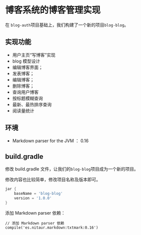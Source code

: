 # 博客系统的博客管理实现


在 `blog-auth`项目基础上，我们构建了一个新的项目`blog-blog`。
 
## 实现功能

* 用户主页“写博客”实现
* blog 模型设计
* 编辑博客界面；
* 发表博客；
* 编辑博客；
* 删除博客；
* 查询用户博客
* 按标题模糊查询
* 最新、最热排序查询
* 阅读量统计

## 环境

* Markdown parser for the JVM ： 0.16  

## build.gradle

修改 build.gradle 文件，让我们的`blog-blog`项目成为一个新的项目。

修改内容也比较简单，修改项目名称及版本即可。

```groovy
jar {
	baseName = 'blog-blog'
	version = '1.0.0'
}
```
添加 Markdown parser 依赖：

```
// 添加 Markdown parser 依赖
compile('es.nitaur.markdown:txtmark:0.16')
```

 